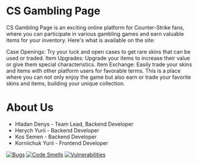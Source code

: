 # CS Gambling Page

CS Gambling Page is an exciting online platform for Counter-Strike fans, where you can participate in various gambling games and earn valuable items for your inventory. Here's what is available on the site:

Case Openings: Try your luck and open cases to get rare skins that can be used or traded.
Item Upgrades: Upgrade your items to increase their value or give them special characteristics.
Item Exchange: Easily trade your skins and items with other platform users for favorable terms.
This is a place where you can not only enjoy the game but also earn or trade your favorite skins and items, building your unique collection.

# About Us
- Hladan Denys - Team Lead, Backend Developer
- Herych Yurii - Backend Developer
- Kos Semen - Backend Developer
- Korniichuk Yurii - Frontend Developer

[![Bugs](https://sonarcloud.io/api/project_badges/measure?project=Kicked-Out_CS-Gambling-Site&metric=bugs)](https://sonarcloud.io/summary/new_code?id=Kicked-Out_CS-Gambling-Site)
[![Code Smells](https://sonarcloud.io/api/project_badges/measure?project=Kicked-Out_CS-Gambling-Site&metric=code_smells)](https://sonarcloud.io/summary/new_code?id=Kicked-Out_CS-Gambling-Site)
[![Vulnerabilities](https://sonarcloud.io/api/project_badges/measure?project=Kicked-Out_CS-Gambling-Site&metric=vulnerabilities)](https://sonarcloud.io/summary/new_code?id=Kicked-Out_CS-Gambling-Site)